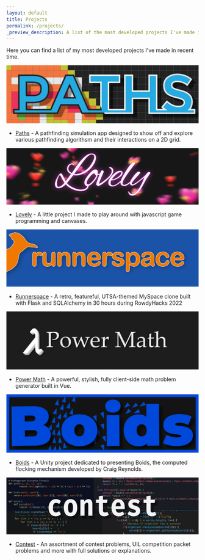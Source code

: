 ```yaml
---
layout: default
title: Projects
permalink: /projects/
_preview_description: A list of the most developed projects I've made in recent time.
---
```


Here you can find a list of my most developed projects I've made in recent time.

[![/Paths/ Banner][paths-banner]][paths]
* [Paths][paths] - A pathfinding simulation app designed to show off and explore various pathfinding algorithsm and their interactions on a 2D grid.

[![/lovely/ Banner][lovely-banner]][lovely]
* [Lovely][lovely] - A little project I made to play around with javascript game programming and canvases.

[![/runnerspace/ Banner][runnerspace-banner]][runnerspace]
* [Runnerspace][runnerspace] - A retro, featureful, UTSA-themed MySpace clone built with Flask and SQLAlchemy in 30 hours during RowdyHacks 2022

[![/power-math/ Banner][power-math-banner]][power-math]
* [Power Math][power-math] - A powerful, stylish, fully client-side math problem generator built in Vue.

[![/boids/ Banner][boids-banner]][boids]
* [Boids][boids] - A Unity project dedicated to presenting Boids, the computed flocking mechanism developed by Craig Reynolds.

[![/contest/ Banner][contest-banner]][contest]
* [Contest][contest] - An assortment of contest problems, UIL competition packet problems and more with full solutions or explanations.

[lovely]: https://github.com/Xevion/lovely
[lovely-banner]: https://raw.githubusercontent.com/Xevion/lovely/master/public/Lovely-Banner.jpg
[runnerspace]: https://github.com/Xevion/runnerspace
[runnerspace-banner]: https://raw.githubusercontent.com/Xevion/runnerspace/master/static/runnerspace-banner.png
[power-math]: https://github.com/Xevion/power-math
[power-math-banner]: https://github.com/Xevion/power-math/raw/master/.media/banner.png
[contest]: https://github.com/Xevion/contest
[contest-banner]: https://raw.githubusercontent.com/Xevion/contest/master/.media/banner.png
[boids]: https://github.com/Xevion/Boids
[boids-banner]: https://raw.githubusercontent.com/Xevion/Boids/master/.media/banner.png
[paths]: https://github.com/Xevion/Paths
[paths-banner]: https://raw.githubusercontent.com/Xevion/Paths/master/.media/banner.png
[processing-projects]: https://github.com/Xevion/processing-projects
[the-office]: https://github.com/Xevion/the-office
